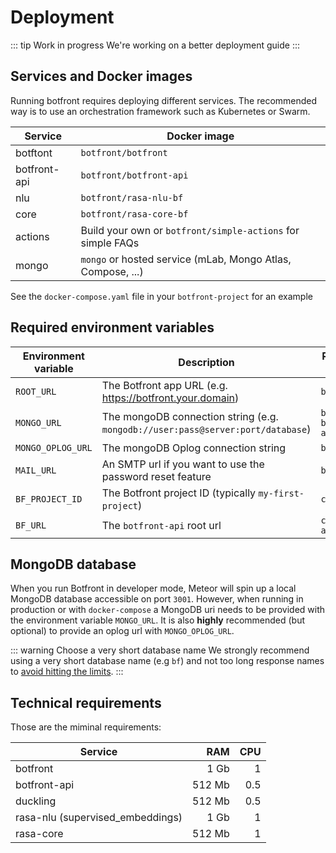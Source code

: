 # Deployment

::: tip Work in progress
We're working on a better deployment guide
:::

## Services and Docker images
Running botfront requires deploying different services. The recommended way is to use an orchestration framework such as Kubernetes or Swarm.

| Service  | Docker image  |
|---|---|
| botftont |  `botfront/botfront`|
| botfront-api  |  `botfront/botfront-api`  |
| nlu  |  `botfront/rasa-nlu-bf`  |
| core  |  `botfront/rasa-core-bf`  |
| actions | Build your own or `botfront/simple-actions` for simple FAQs | 
| mongo | `mongo` or hosted service (mLab, Mongo Atlas, Compose, ...)  |

See the `docker-compose.yaml` file in your `botfront-project` for an example

## Required environment variables

| Environment variable  | Description  | Required by|
|---|---|--|
| `ROOT_URL` |  The Botfront app URL (e.g. https://botfront.your.domain) | `botfront` |
| `MONGO_URL`  |  The mongoDB connection string (e.g. `mongodb://user:pass@server:port/database`)  | `botfront` `botfront-api` |
| `MONGO_OPLOG_URL`  |  The mongoDB Oplog connection string  | `botfront` |
| `MAIL_URL`  |  An SMTP url if you want to use the password reset feature  | `botfront` |
| `BF_PROJECT_ID` | The Botfront project ID (typically `my-first-project`) | `core` |
| `BF_URL` | The `botfront-api` root url | `core`  `actions`|

## MongoDB database
When you run Botfront in developer mode, Meteor will spin up a local MongoDB database accessible on port `3001`. However, when running in production or with `docker-compose` a MongoDB uri needs to be provided with the environment variable `MONGO_URL`. It is also **highly** recommended (but optional) to provide an oplog url with `MONGO_OPLOG_URL`. 

::: warning Choose a very short database name
We strongly recommend using a very short database name (e.g `bf`) and not too long response names to [avoid hitting the limits](https://docs.mongodb.com/manual/reference/limits/#namespaces).
:::

## Technical requirements

Those are the miminal requirements:

| Service  | RAM   | CPU  |
|---|---:|---:|
| botfront |  1 Gb | 1  | 
| botfront-api  |  512 Mb | 0.5  |
| duckling  |  512 Mb | 0.5  |
| rasa-nlu (supervised_embeddings) | 1 Gb  |  1 |
| rasa-core  |  512 Mb | 1  |